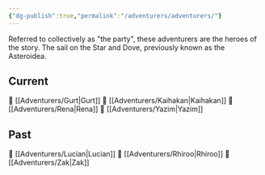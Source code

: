 ```yaml
---
{"dg-publish":true,"permalink":"/adventurers/adventurers/"}
---
```


Referred to collectively as "the party", these adventurers are the heroes of the story. The sail on the Star and Dove, previously known as the Asteroidea. 

## Current
📄 [[Adventurers/Gurt\|Gurt]]
📄 [[Adventurers/Kaihakan\|Kaihakan]]
📄 [[Adventurers/Rena\|Rena]]
📄 [[Adventurers/Yazim\|Yazim]]

## Past
📄 [[Adventurers/Lucian\|Lucian]]
📄 [[Adventurers/Rhiroo\|Rhiroo]]
📄 [[Adventurers/Zak\|Zak]]